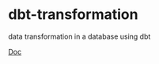 # dbt-transformation
data transformation in a database using dbt

[Doc](https://ayotomiwasalau.medium.com/data-ingestion-etl-elt-tools-series-data-build-tool-dbt-274f652759b3)
